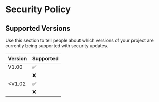 # Security Policy

## Supported Versions

Use this section to tell people about which versions of your project are
currently being supported with security updates.

| Version | Supported          |
| ------- | ------------------ |
| V1.00   | :white_check_mark: |
|         | :x:                |
| <V1.02  | :white_check_mark: |
|         | :x:                |
